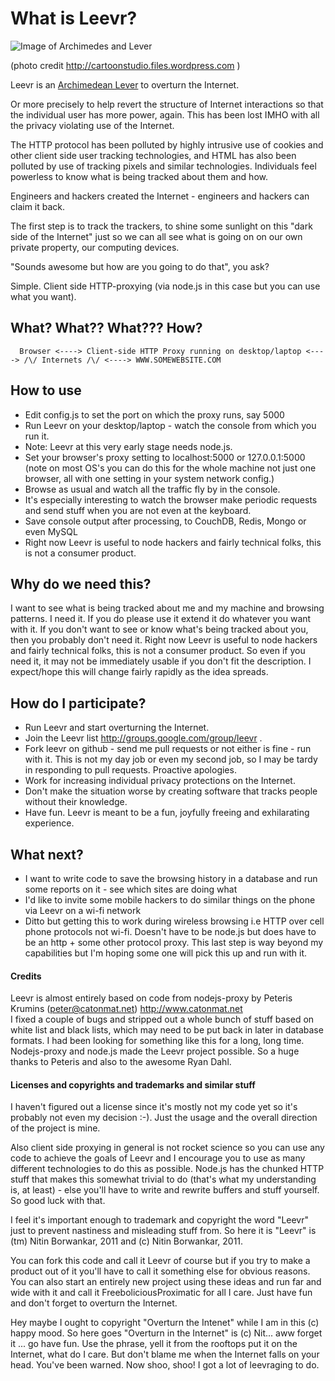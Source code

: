 # What is Leevr?


![Image of Archimedes and Lever](http://4.bp.blogspot.com/_3vg_LrxE41Q/TUKhjCk7P3I/AAAAAAAAAeA/ezxufpmOCNA/s1600/Archimedes+lever.jpg)

(photo credit http://cartoonstudio.files.wordpress.com )

Leevr is an [Archimedean Lever](http://www.goodreads.com/quotes/show/16830 "Give me a place to stand, and a lever long enough, and I will move the world")  to overturn the Internet.  

Or more precisely to help revert the structure of Internet interactions so that the individual user has more power, again.  This has been lost IMHO with all the privacy violating use of the Internet. 

The HTTP protocol has been polluted by highly intrusive use of cookies and other client side user tracking technologies, and HTML has also been polluted by use of tracking pixels and similar technologies.  Individuals feel powerless to know what is being tracked about them and how.

Engineers and hackers created the Internet - engineers and hackers can claim it back.

The first step is to track the trackers, to shine some sunlight on this "dark side of the Internet" just so we can all see what is going on on our own private property, our computing devices.

"Sounds awesome but how are you going to do that", you ask? 

Simple. Client side HTTP-proxying (via node.js in this case but you can use what you want).

## What? What?? What??? How?  

      Browser <----> Client-side HTTP Proxy running on desktop/laptop <----> /\/ Internets /\/ <----> WWW.SOMEWEBSITE.COM

## How to use

* Edit config.js to set the port on which the proxy runs, say 5000
* Run Leevr on your desktop/laptop - watch the console from which you run it. 
* Note: Leevr at this very early stage needs node.js. 
* Set your browser's proxy setting to localhost:5000 or 127.0.0.1:5000 (note on most OS's you can do this for the whole machine not just one browser, all with one setting in your system network config.)
* Browse as usual and watch all the traffic fly by in the console.
* It's especially interesting to watch the browser make periodic requests and send stuff when you are not even at the keyboard.
* Save console output after processing, to CouchDB, Redis, Mongo or even MySQL
* Right now Leevr is useful to node hackers and fairly technical folks, this is not a consumer product.

## Why do we need this?

I want to see what is being tracked about me and my machine and browsing patterns.  I need it.  If you do please use it extend it do whatever you want with it. If you don't want to see or know what's being tracked about you, then you probably don't need it.
Right now Leevr is useful to node hackers and fairly technical folks, this is not a consumer product.  So even if you need it, it may not be immediately usable if you don't fit the description.  I expect/hope this will change fairly rapidly as the idea spreads.

## How do I participate?

* Run Leevr and start overturning the Internet.
* Join the Leevr list http://groups.google.com/group/leevr .
* Fork leevr on github - send me pull requests or not either is fine - run with it.  This is not my day job or even my second job, so I may be tardy in responding to pull requests. Proactive apologies.
* Work for increasing individual privacy protections on the Internet.
* Don't make the situation worse by creating software that tracks people without their knowledge. 
* Have fun.  Leevr is meant to be a fun, joyfully freeing and exhilarating experience.

## What next?

* I want to write code to save the browsing history in a database and run some reports on it - see which sites are doing what
* I'd like to invite some mobile hackers to do similar things on the phone via Leevr on a wi-fi network
* Ditto but getting this to work during wireless browsing i.e HTTP over cell phone protocols not wi-fi. Doesn't have to be node.js but does have to be an http + some other protocol proxy. This last step is way beyond my capabilities but I'm hoping some one will pick this up and run with it.

#### Credits

Leevr is almost entirely based on code from nodejs-proxy by Peteris Krumins (peter@catonmat.net)  http://www.catonmat.net  
I fixed a couple of bugs and stripped out a whole bunch of stuff based on white list and black lists, which may need to be put back in later in database formats.
I had been looking for something like this for a long, long time. Nodejs-proxy and node.js made the Leevr project possible. 
So a huge thanks to Peteris and also to the awesome Ryan Dahl.

#### Licenses and copyrights and trademarks and similar stuff

I haven't figured out a license since it's mostly not my code yet so it's probably not even my decision :-).
Just the usage and the overall direction of the project is mine.

Also client side proxying in general is not rocket science so you can use any code to achieve the goals of Leevr and I encourage you to use as many different
technologies to do this as possible.  Node.js has the chunked HTTP stuff that makes this somewhat trivial to do (that's what my understanding is, at least) - else you'll have to write and rewrite buffers and stuff yourself. So good luck with that.

I feel it's important enough to trademark and copyright the word "Leevr" just to prevent nastiness and misleading stuff from. So here it is
"Leevr" is (tm) Nitin Borwankar, 2011 and (c) Nitin Borwankar, 2011.

You can fork this code and call it Leevr of course but if you try to make a product out of it you'll have to call it something else for obvious reasons.
You can also start an entirely new project using these ideas and run far and wide with it and call it FreeboliciousProximatic for all I care.
Just have fun and don't forget to overturn the Internet.

Hey maybe I ought to copyright "Overturn the Intenet" while I am in this (c) happy mood.
So here goes "Overturn in the Internet" is (c) Nit... aww forget it ... go have fun. Use the phrase, yell it from the rooftops put it on the Internet, what do I care.  But don't blame me when the Internet falls on your head. You've been warned. Now shoo, shoo! I got a lot of leevraging to do.



